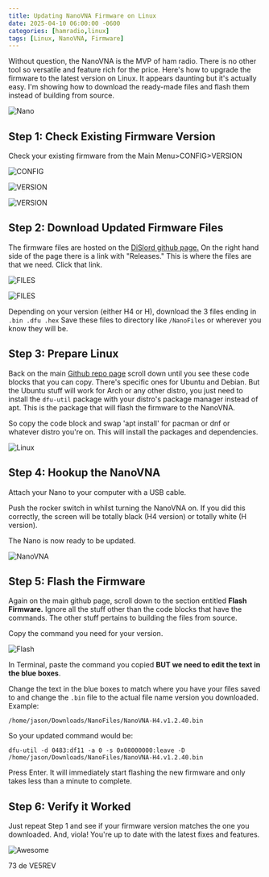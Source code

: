 ```yaml
---
title: Updating NanoVNA Firmware on Linux
date: 2025-04-10 06:00:00 -0600
categories: [hamradio,linux]
tags: [Linux, NanoVNA, Firmware]
---
```


Without question, the NanoVNA is the MVP of ham radio. There is no other tool so versatile and feature rich for the price. Here's how to upgrade the firmware to the latest version on Linux. It appears daunting but it's actually easy. I'm showing how to download the ready-made files and flash them instead of building from source.

![Nano](/assets/Firmware/Nano.webp)

## Step 1: Check Existing Firmware Version

Check your existing firmware from the Main Menu>CONFIG>VERSION

![CONFIG](/assets/Firmware/Firmware01.webp)

![VERSION](/assets/Firmware/Firmware02.webp)

![VERSION](/assets/Firmware/Firmware03.webp)

## Step 2: Download Updated Firmware Files

The firmware files are hosted on the [DiSlord github page.](https://github.com/DiSlord/NanoVNA-D) On the right hand side of the page there is a link with "Releases." This is where the files are that we need. Click that link.

![FILES](/assets/Firmware/Firmware04.webp)

![FILES](/assets/Firmware/Firmware05.webp)

Depending on your version (either H4 or H), download the 3 files ending in ```.bin .dfu .hex``` Save these files to directory like ```/NanoFiles``` or wherever you know they will be.

## Step 3: Prepare Linux

Back on the main [Github repo page](https://github.com/DiSlord/NanoVNA-D) scroll down until you see these code blocks that you can copy. There's specific ones for Ubuntu and Debian. But the Ubuntu stuff will work for Arch or any other distro, you just need to install the ```dfu-util``` package with your distro's package manager instead of apt. This is the package that will flash the firmware to the NanoVNA. 

So copy the code block and swap 'apt install' for pacman or dnf or whatever distro you're on. This will install the packages and dependencies. 

![Linux](/assets/Firmware/Firmware06.webp)

## Step 4: Hookup the NanoVNA

Attach your Nano to your computer with a USB cable. 

Push the rocker switch in whilst turning the NanoVNA on. If you did this correctly, the screen will be totally black (H4 version) or totally white (H version).  

The Nano is now ready to be updated.

![NanoVNA](/assets/Firmware/Firmware08.webp)

## Step 5: Flash the Firmware

Again on the main github page, scroll down to the section entitled **Flash Firmware.** Ignore all the stuff other than the code blocks that have the commands. The other stuff pertains to building the files from source.

Copy the command you need for your version.

![Flash](/assets/Firmware/Firmware07.webp)

In Terminal, paste the command you copied **BUT we need to edit the text in the blue boxes**. 

Change the text in the blue boxes to match where you have your files saved to and change the ```.bin``` file to the actual file name version you downloaded. Example:

```/home/jason/Downloads/NanoFiles/NanoVNA-H4.v1.2.40.bin```

So your updated command would be:

```dfu-util -d 0483:df11 -a 0 -s 0x08000000:leave -D /home/jason/Downloads/NanoFiles/NanoVNA-H4.v1.2.40.bin```

Press Enter. It will immediately start flashing the new firmware and only takes less than a minute to complete.

## Step 6: Verify it Worked

Just repeat Step 1 and see if your firmware version matches the one you downloaded. And, viola! You're up to date with the latest fixes and features. 

![Awesome](/assets/Firmware/Firmware10.webp)

73 de VE5REV
